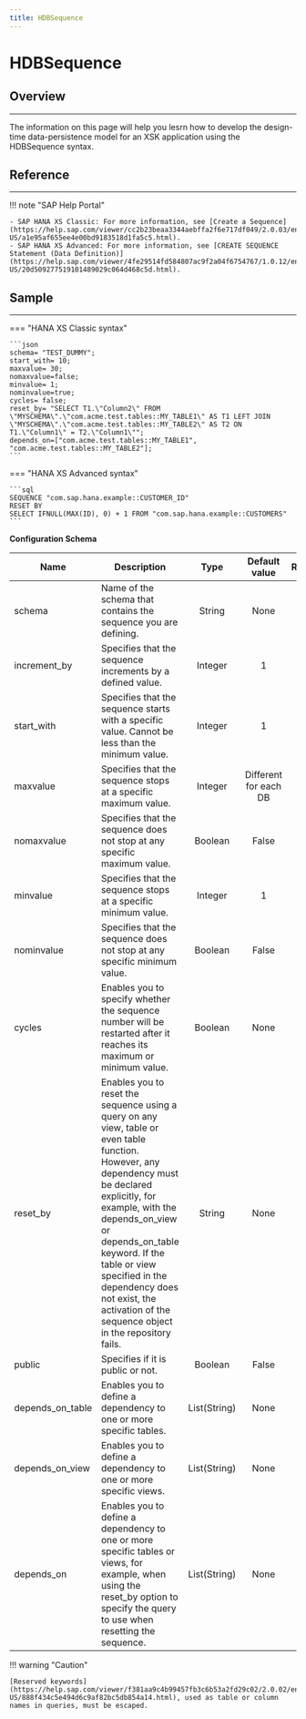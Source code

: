 ```yaml
---
title: HDBSequence
---
```


HDBSequence
===

## Overview
---

The information on this page will help you lesrn how to develop the design-time data-persistence model for an XSK application using the HDBSequence syntax.

## Reference
---

!!! note "SAP Help Portal"

    - SAP HANA XS Classic: For more information, see [Create a Sequence](https://help.sap.com/viewer/cc2b23beaa3344aebffa2f6e717df049/2.0.03/en-US/a1e95af655ee4e00bd9183518d1fa5c5.html).
    - SAP HANA XS Advanced: For more information, see [CREATE SEQUENCE Statement (Data Definition)](https://help.sap.com/viewer/4fe29514fd584807ac9f2a04f6754767/1.0.12/en-US/20d509277519101489029c064d468c5d.html).

## Sample
---

=== "HANA XS Classic syntax"

    ```json
    schema= "TEST_DUMMY";
    start_with= 10;
    maxvalue= 30;
    nomaxvalue=false;
    minvalue= 1;
    nominvalue=true;
    cycles= false;
    reset_by= "SELECT T1.\"Column2\" FROM \"MYSCHEMA\".\"com.acme.test.tables::MY_TABLE1\" AS T1 LEFT JOIN \"MYSCHEMA\".\"com.acme.test.tables::MY_TABLE2\" AS T2 ON T1.\"Column1\" = T2.\"Column1\"";
    depends_on=["com.acme.test.tables::MY_TABLE1", "com.acme.test.tables::MY_TABLE2"];
    ```

=== "HANA XS Advanced syntax"

    ```sql
    SEQUENCE "com.sap.hana.example::CUSTOMER_ID" 
    RESET BY 
    SELECT IFNULL(MAX(ID), 0) + 1 FROM "com.sap.hana.example::CUSTOMERS"
    ```

**Configuration Schema**

| Name       | Description                                                 | Type     | Default value | Required |
|------------|-------------------------------------------------------------|:--------:|:-------------:|:--------:|
| schema | Name of the schema that contains the sequence you are defining. |  String  |     None      |   Yes    |
| increment_by | Specifies that the sequence increments by a defined value.  | Integer  |      1        |    No    |
| start_with | Specifies that the sequence starts with a specific value. Cannot be less than the minimum value. | Integer  |  1  | No |
| maxvalue | Specifies that the sequence stops at a specific maximum value.  | Integer  |  Different for each DB | No |
| nomaxvalue | Specifies that the sequence does not stop at any specific maximum value. | Boolean | False | No |
| minvalue | Specifies that the sequence stops at a specific minimum value.  | Integer  |      1        | No |
| nominvalue | Specifies that the sequence does not stop at any specific minimum value. |    Boolean    |  False  |  No  |
| cycles | Enables you to specify whether the sequence number will be restarted after it reaches its maximum or minimum value. | Boolean | None | No |
| reset_by | Enables you to reset the sequence using a query on any view, table or even table function. However, any dependency must be declared explicitly, for example, with the depends_on_view or depends_on_table keyword. If the table or view specified in the dependency does not exist, the activation of the sequence object in the repository fails. | String | None | No |
| public | Specifies if it is public or not. |    Boolean    | False | No |
| depends_on_table | Enables you to define a dependency to one or more specific tables. | List(String) | None | No |
| depends_on_view | Enables you to define a dependency to one or more specific views. | List(String) | None | No |
| depends_on | Enables you to define a dependency to one or more specific tables or views, for example, when using the reset_by option to specify the query to use when resetting the sequence. | List(String) | None | No |

!!! warning "Caution"

    [Reserved keywords](https://help.sap.com/viewer/f381aa9c4b99457fb3c6b53a2fd29c02/2.0.02/en-US/888f434c5e494d6c9af82bc5db854a14.html), used as table or column names in queries, must be escaped.
